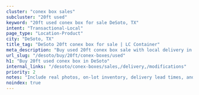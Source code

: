 ```yaml
---
cluster: "conex box sales"
subcluster: "20ft used"
keyword: "20ft used conex box for sale DeSoto, TX"
intent: "Transactional-Local"
page_type: "Location-Product"
city: "DeSoto, TX"
title_tag: "DeSoto 20ft conex box for sale | LC Container"
meta_description: "Buy used 20ft conex box sale with local delivery in DeSoto, TX. LC Container — local Since 2003. Request a fast quote today."
url_slug: "/desoto/buy/20ft/conex-boxes/used"
h1: "Buy 20ft used conex box in DeSoto"
internal_links: "/desoto/conex-boxes/sales,/delivery,/modifications"
priority: 2
notes: "Include real photos, on-lot inventory, delivery lead times, and financing info."
noindex: true
---
```


<!-- TODO: Add unique city/inventory copy, images, and internal links here. -->
